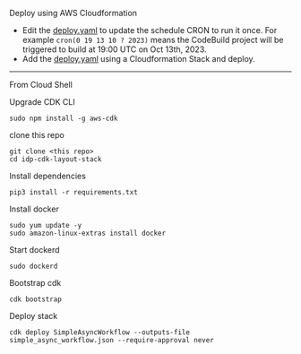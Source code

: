 Deploy using AWS Cloudformation

- Edit the [deploy.yaml](./deploy.yaml) to update the schedule CRON to run it once. For example `cron(0 19 13 10 ? 2023)` means the CodeBuild project will be triggered to build at 19:00 UTC on Oct 13th, 2023.
- Add the [deploy.yaml](./deploy.yaml) using a Cloudformation Stack and deploy.
  
---

From Cloud Shell 

Upgrade CDK CLI

```
sudo npm install -g aws-cdk
```

clone this repo

```
git clone <this repo>
cd idp-cdk-layout-stack
```

Install dependencies

```
pip3 install -r requirements.txt
```

Install docker

```
sudo yum update -y
sudo amazon-linux-extras install docker
```

Start dockerd

```
sudo dockerd
```

Bootstrap cdk

```
cdk bootstrap
```

Deploy stack

```
cdk deploy SimpleAsyncWorkflow --outputs-file simple_async_workflow.json --require-approval never
```



